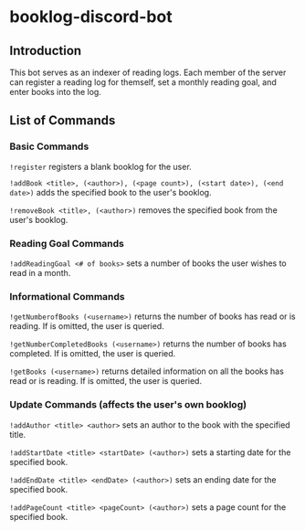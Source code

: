 # booklog-discord-bot
## Introduction
This bot serves as an indexer of reading logs. Each member of the server can register a reading log for themself, set a monthly reading goal, and enter books into the log.

## List of Commands
### Basic Commands
`!register` registers a blank booklog for the user.

`!addBook <title>, (<author>), (<page count>), (<start date>), (<end date>)` adds the specified book to the user's booklog.

`!removeBook <title>, (<author>)` removes the specified book from the user's booklog.

### Reading Goal Commands
`!addReadingGoal <# of books>` sets a number of books the user wishes to read in a month.

### Informational Commands
`!getNumberofBooks (<username>)` returns the number of books <username> has read or is reading. If <username> is omitted, the user is queried.

`!getNumberCompletedBooks (<username>)` returns the number of books <username> has completed. If <username> is omitted, the user is queried.

`!getBooks (<username>)` returns detailed information on all the books <username> has read or is reading. If <username> is omitted, the user is queried.

### Update Commands (affects the user's own booklog)
`!addAuthor <title> <author>` sets an author to the book with the specified title.

`!addStartDate <title> <startDate> (<author>)` sets a starting date for the specified book.

`!addEndDate <title> <endDate> (<author>)` sets an ending date for the specified book.

`!addPageCount <title> <pageCount> (<author>)` sets a page count for the specified book.

